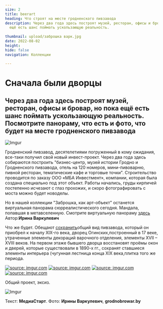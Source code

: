 ```yaml
---
size: 2
title: beerart
heading: Что строят на месте гродненского пивзавода
description: Через два года здесь построят музей, ресторан, офисы и бровар, но пока
  ещё есть шанс поймать ускользающую реальность. 
  
thumbnail: upload/заброшка варк.jpg
date: 2022-08-02
height: 
hide: false
navigation: Коллекции

---
```

# **Сначала были дворцы**

## Через два года здесь построят музей, ресторан, офисы и бровар, но пока ещё есть шанс поймать ускользающую реальность. Посмотрите панораму, что есть и фото, что будет на месте гродненского пивзавода

![Imgur](https://i.imgur.com/tAYU24r.jpg)

Гродненский пивзавод, десятелетиями погруженный в кому ожидания, все-таки получил свой новый инвест-проект. Через два года здесь собираются построить "бизнес-центр, музей истории Гродно и Гродненского пивзавода, отель на 120 номеров, мини-пивоварню, пивной ресторан, тематические кафе и торговые точки". Строительство проводится по заказу ООО «МБА Инвестмент», компании, которая была создана специально под этот объект. Работы начались, груды кирпичей постепенно исчезают с глаз прохожих, и скоро фотографировать с моста можно будет новоделы.

Но в нашей коллекции "Заброшка, как арт-объект" останется виртуальная панорама сюрреалистического сегодня. Мандала, попавшая в метавселенную. Смотрите виртуальную панораму [здесь](https://truevirtualtours.com/ru/tour/abandoned) Автор:**Ирина Варкулевич**

Что же будет. Обещают [сохранить](https://grodnobrowar.by/)общий вид пивзавода, который он приобрел к началу XIX-го века, дворец Огинских,построенный в 17 веке, утраченные элементы декораций варочного отделения, элементы XVII – XVIII веков. На первом этаже бывшего дворца восстановят проёмы окон и дверей, которые существовали в 1890-х гг., сохранят ставшиеся элементы интерьера (чугунная лестница конца XIX века,плитка того же периода.

<div class="gallery2">
<!-- Смените gallery2 на gallery3 или gallery4, цифра определяет количество картинок в одном ряду -->
<a href="https://imgur.com/RrTk9aQ"><img src="https://i.imgur.com/RrTk9aQ.jpg" title="source: imgur.com" /></a>
<a href="https://imgur.com/6XIAvNq"><img src="https://i.imgur.com/6XIAvNq.jpg" title="source: imgur.com" /></a>
<a href="https://imgur.com/7zzwXCW"><img src="https://i.imgur.com/7zzwXCW.jpg" title="source: imgur.com" /></a>
<a href="https://imgur.com/7CWT2LO"><img src="https://i.imgur.com/7CWT2LO.jpg" title="source: imgur.com" /></a>
</div>

Общий проект, эксиз.

![Imgur](https://i.imgur.com/8xa7fcP.jpg)

Текст: **МедиаСтарт**. Фото: **Ирины Варкулевич**, **grodnobrowar.by** 
